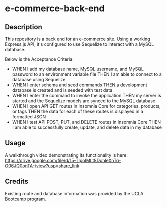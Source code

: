 # e-commerce-back-end

## Description

This repository is a back end for an e-commerce site. Using a working Express.js API, it's configured to use Sequelize to interact with a MySQL database.

Below is the Acceptance Criteria: 
* WHEN I add my database name, MySQL username, and MySQL password to an environment variable file THEN I am able to connect to a database using Sequelize
* WHEN I enter schema and seed commands THEN a development database is created and is seeded with test data
* WHEN I enter the command to invoke the application THEN my server is started and the Sequelize models are synced to the MySQL database
* WHEN I open API GET routes in Insomnia Core for categories, products, or tags THEN the data for each of these routes is displayed in a formatted JSON
* WHEN I test API POST, PUT, and DELETE routes in Insomnia Core THEN I am able to successfully create, update, and delete data in my database

## Usage

A walkthrough video demonstrating its functionality is here: https://drive.google.com/file/d/15-TIpoIMLt8DohleXnTq-O06JQ0onTA-/view?usp=share_link

## Credits

Existing route and database information was provided by the UCLA Bootcamp program. 